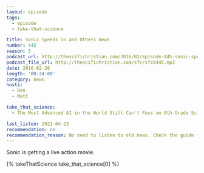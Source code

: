 ```yaml
---
layout: episode
tags:
  - episode
  - take-that-science

title: Sonic Speeds In and Others News
number: 445 
season: 5
podcast_url: http://thescifichristian.com/2016/02/episode-445-sonic-speeds-in-and-others-news/
podcast_file_url: http://thescifichristian.com/sfc/sfc0445.mp3
date: 2016-02-26
length: '00:24:09'
category: news
hosts:
  - Ben
  - Matt

take_that_science:
  - The Most Advanced AI in the World Still Can't Pass an 8th-Grade Science Test

last_listen: 2021-04-23
recommendation: no
recommendation_reason: No need to listen to old news. Check the guide for what's interesting in hindsight.
---
```


Sonic is getting a live action movie.

{% takeThatScience take_that_science[0] %}
